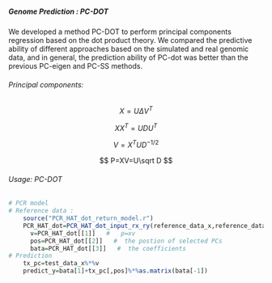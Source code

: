 ##### Genome Prediction : PC-DOT

We developed a method PC-DOT to perform principal components regression based on the dot product theory. We compared the predictive ability of different approaches based on the simulated and real genomic data, and in general, the prediction ability of PC-dot was better than the previous PC-eigen and PC-SS methods.

###### Principal components:

$$
X=U\Delta V^T
$$

$$
XX^T=UDU^T
$$

$$
V=X^TUD^{-1/2}
$$

$$
P=XV=U\sqrt D
$$

###### Usage: PC-DOT

```R
# PCR model
# Reference data : 
    source("PCR_HAT_dot_return_model.r")
    PCR_HAT_dot=PCR_HAT_dot_input_rx_ry(reference_data_x,reference_data_y)
      v=PCR_HAT_dot[[1]]   #   p=xv
      pos=PCR_HAT_dot[[2]]   #  the postion of selected PCs
      bata=PCR_HAT_dot[[3]]   #  the coefficients
# Prediction  
    tx_pc=test_data_x%*%v
    predict_y=bata[1]+tx_pc[,pos]%*%as.matrix(bata[-1])
```

